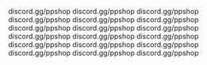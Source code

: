 discord.gg/ppshop
discord.gg/ppshop
discord.gg/ppshop
discord.gg/ppshop
discord.gg/ppshop
discord.gg/ppshop
discord.gg/ppshop
discord.gg/ppshop
discord.gg/ppshop
discord.gg/ppshop
discord.gg/ppshop
discord.gg/ppshop
discord.gg/ppshop
discord.gg/ppshop
discord.gg/ppshop
discord.gg/ppshop
discord.gg/ppshop
discord.gg/ppshop